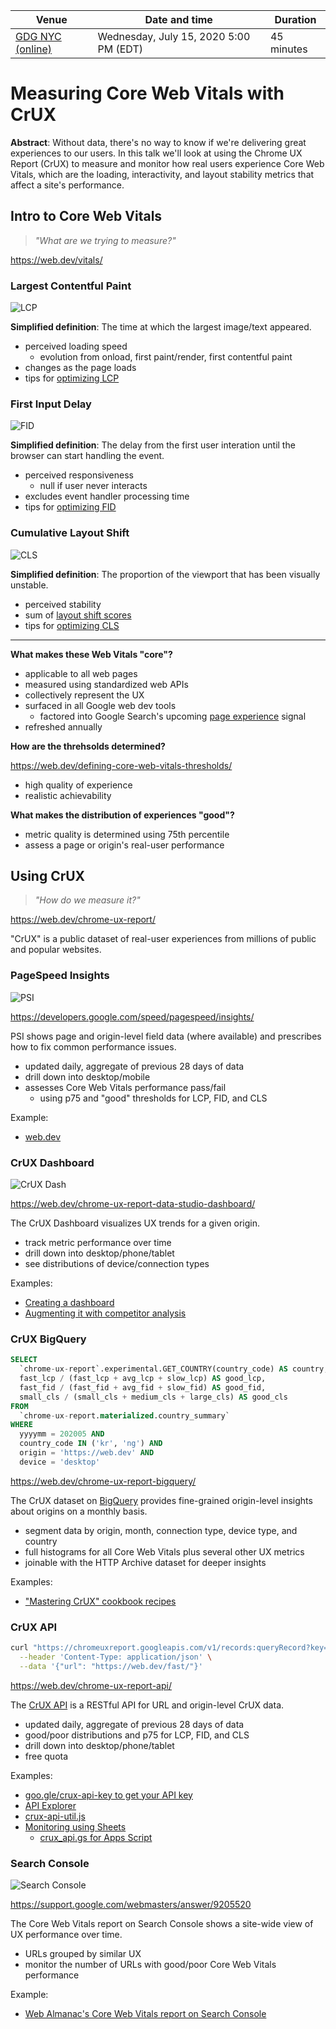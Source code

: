 Venue | Date and time | Duration
-- | -- | --
[GDG NYC (online)](https://www.meetup.com/gdgnyc/events/271424273/) | Wednesday, July 15, 2020 5:00 PM (EDT) | 45 minutes

# Measuring Core Web Vitals with CrUX

**Abstract**: Without data, there's no way to know if we're delivering great experiences to our users. In this talk we'll look at using the Chrome UX Report (CrUX) to measure and monitor how real users experience Core Web Vitals, which are the loading, interactivity, and layout stability metrics that affect a site's performance.

## Intro to Core Web Vitals

> _"What are we trying to measure?"_

https://web.dev/vitals/

### Largest Contentful Paint

![LCP](https://web.dev/vitals/lcp_8x2.svg)

**Simplified definition**: The time at which the largest image/text appeared.

- perceived loading speed
  - evolution from onload, first paint/render, first contentful paint
- changes as the page loads
- tips for [optimizing LCP](https://web.dev/optimize-lcp/)

### First Input Delay

![FID](https://web.dev/vitals/fid_8x2.svg)

**Simplified definition**: The delay from the first user interation until the browser can start handling the event.

- perceived responsiveness
  - null if user never interacts
- excludes event handler processing time
- tips for [optimizing FID](https://web.dev/optimize-fid/)

### Cumulative Layout Shift

![CLS](https://web.dev/vitals/cls_8x2.svg)

**Simplified definition**: The proportion of the viewport that has been visually unstable.

- perceived stability
- sum of [layout shift scores](https://web.dev/cls/#layout-shift-score)
- tips for [optimizing CLS](https://web.dev/optimize-cls/)

----

**What makes these Web Vitals "core"?**

- applicable to all web pages
- measured using standardized web APIs
- collectively represent the UX
- surfaced in all Google web dev tools
  - factored into Google Search's upcoming [page experience](https://webmasters.googleblog.com/2020/05/evaluating-page-experience.html) signal
- refreshed annually

**How are the threhsolds determined?**

https://web.dev/defining-core-web-vitals-thresholds/

- high quality of experience
- realistic achievability

**What makes the distribution of experiences "good"?**

- metric quality is determined using 75th percentile
- assess a page or origin's real-user performance

## Using CrUX

> _"How do we measure it?"_

https://web.dev/chrome-ux-report/

"CrUX" is a public dataset of real-user experiences from millions of public and popular websites.

### PageSpeed Insights

![PSI](https://user-images.githubusercontent.com/1120896/87355992-50ec0000-c52f-11ea-80ac-ac4a21001a82.png)

https://developers.google.com/speed/pagespeed/insights/

PSI shows page and origin-level field data (where available) and prescribes how to fix common performance issues.

- updated daily, aggregate of previous 28 days of data
- drill down into desktop/mobile
- assesses Core Web Vitals performance pass/fail
  - using p75 and "good" thresholds for LCP, FID, and CLS
  
Example:
- [web.dev](https://developers.google.com/speed/pagespeed/insights/?url=https%3A%2F%2Fweb.dev)
  
### CrUX Dashboard

![CrUX Dash](https://user-images.githubusercontent.com/1120896/87355732-dcb15c80-c52e-11ea-8618-71760f759e77.png)

https://web.dev/chrome-ux-report-data-studio-dashboard/

The CrUX Dashboard visualizes UX trends for a given origin.

- track metric performance over time
- drill down into desktop/phone/tablet
- see distributions of device/connection types

Examples:
- [Creating a dashboard](g.co/chromeuxdash)
- [Augmenting it with competitor analysis](https://datastudio.google.com/s/hV_DMqY-lMI)

### CrUX BigQuery

```sql
SELECT
  `chrome-ux-report`.experimental.GET_COUNTRY(country_code) AS country,
  fast_lcp / (fast_lcp + avg_lcp + slow_lcp) AS good_lcp,
  fast_fid / (fast_fid + avg_fid + slow_fid) AS good_fid,
  small_cls / (small_cls + medium_cls + large_cls) AS good_cls
FROM
  `chrome-ux-report.materialized.country_summary`
WHERE
  yyyymm = 202005 AND
  country_code IN ('kr', 'ng') AND
  origin = 'https://web.dev' AND
  device = 'desktop'
```

https://web.dev/chrome-ux-report-bigquery/

The CrUX dataset on [BigQuery](https://console.cloud.google.com/bigquery?p=chrome-ux-report) provides fine-grained origin-level insights about origins on a monthly basis.

- segment data by origin, month, connection type, device type, and country
- full histograms for all Core Web Vitals plus several other UX metrics
- joinable with the HTTP Archive dataset for deeper insights

Examples:
- ["Mastering CrUX" cookbook recipes](https://github.com/GoogleChrome/CrUX/tree/master/sql/mastering-crux)

### CrUX API

```sh
curl "https://chromeuxreport.googleapis.com/v1/records:queryRecord?key=$API_KEY" \
  --header 'Content-Type: application/json' \
  --data '{"url": "https://web.dev/fast/"}'
```

https://web.dev/chrome-ux-report-api/

The [CrUX API](https://developers.google.com/web/tools/chrome-user-experience-report/api/reference) is a RESTful API for URL and origin-level CrUX data.

- updated daily, aggregate of previous 28 days of data
- good/poor distributions and p75 for LCP, FID, and CLS
- drill down into desktop/phone/tablet
- free quota

Examples:
- [goo.gle/crux-api-key to get your API key](https://goo.gle/crux-api-key)
- [API Explorer](https://developers.google.com/web/tools/chrome-user-experience-report/api/reference/rest/v1/records/queryRecord?apix=true&apix_params=%7B%22resource%22%3A%7B%22origin%22%3A%22https%3A%2F%2Fweb.dev%22%7D%7D)
- [crux-api-util.js](https://github.com/GoogleChrome/CrUX/blob/master/js/crux-api-util.js)
- [Monitoring using Sheets](https://docs.google.com/spreadsheets/d/1orZNj4MRVgDeBWyrMCnyKl4gBNU-HouePo2jv2VTvc4/edit?usp=sharing)
    - [crux_api.gs for Apps Script](https://github.com/GoogleChrome/CrUX/blob/master/gs/crux-api.gs)

### Search Console

![Search Console](https://user-images.githubusercontent.com/1120896/87358441-da9dcc80-c533-11ea-8334-d5d0d4057633.png)

https://support.google.com/webmasters/answer/9205520

The Core Web Vitals report on Search Console shows a site-wide view of UX performance over time.

- URLs grouped by similar UX
- monitor the number of URLs with good/poor Core Web Vitals performance

Example:
- [Web Almanac's Core Web Vitals report on Search Console](https://search.google.com/search-console/core-web-vitals?resource_id=sc-domain%3Aalmanac.httparchive.org)
